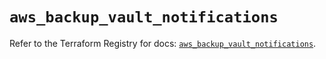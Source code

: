 # `aws_backup_vault_notifications`

Refer to the Terraform Registry for docs: [`aws_backup_vault_notifications`](https://registry.terraform.io/providers/hashicorp/aws/6.14.0/docs/resources/backup_vault_notifications).
